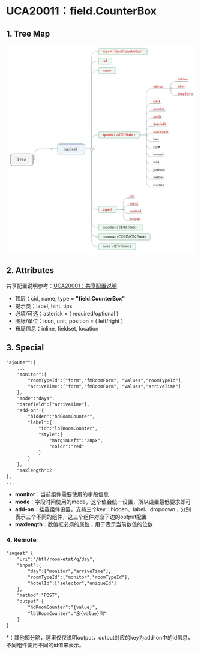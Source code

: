 # UCA20011：field.CounterBox

## 1. Tree Map

![](/engine/spec/component/img/field-011-01.JPG)

## 2. Attributes

共享配置说明参考：[UCA20001：共享配置说明](/engine/spec/component/field-shared.md)

* 顶层：cid, name, type = **"field.CounterBox"**
* 提示类：label, hint, tips
* 必填/可选：asterisk = \( required/optional \)
* 图标/单位：icon, unit, position = \( left/right \)
* 布局信息：inline, fieldset, location

## 3. Special

```
"ajouter":{
    ...
    "monitor":{
        "roomTypeId":["form","fmRoomForm", "values","roomTypeId"],
        "arriveTime":["form","fmRoomForm", "values","arriveTime"]
    },
    "mode":"days",
    "datefield":["arriveTime"],
    "add-on":{
        "hidden":"hdRoomCounter",
        "label":{
            "id":"lblRoomCounter",
            "style":{
                "marginLeft":"20px",
                "color":"red"
            }
        }
    },
    "maxlength":2
},
...
```

* **monitor**：当前组件需要使用的字段信息
* **mode**：字段时间使用的mode，这个值会统一设置，所以设置最低要求即可
* **add-on**：挂载组件设置，支持三个key：hidden、label、dropdown；分别表示三个不同的组件，这三个组件对应下边的output配置
* **maxlength**：数值框必须的属性，用于表示当前数值的位数

### 4. Remote

```
"ingest":{
    "uri":"/htl/room-etat/q/day",
    "input":{
        "day":["monitor","arriveTime"],
        "roomTypeId":["monitor","roomTypeId"],
        "hotelId":["selector","uniqueId"]
    },
    "method":"POST",
    "output":{
        "hdRoomCounter":"{value}",
        "lblRoomCounter":"余{value}间"
    }
}
```

\*：其他部分略，这里仅仅说明output，output对应的key为add-on中的id信息，不同组件使用不同的id值来表示。

